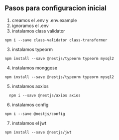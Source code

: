 ## Pasos para configuracion inicial

1. creamos el .env y .env.example
2. ignoramos el .env
3. instalamos class validator
```
npm i --save class-validator class-transformer
```
3. instalamos typeorm
  ```
  npm install --save @nestjs/typeorm typeorm mysql2
  ```
4. instalamos monggose
  ```
  npm install --save @nestjs/typeorm typeorm mysql2
  ```
5. instalamos axxios
```
  npm i --save @nestjs/axios axios
```
6. instalamos config
```
npm i --save @nestjs/config
```
7. instalamos el jwt
```
npm install --save @nestjs/jwt
```